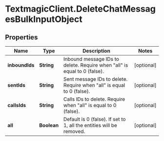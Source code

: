 # TextmagicClient.DeleteChatMessagesBulkInputObject

## Properties
Name | Type | Description | Notes
------------ | ------------- | ------------- | -------------
**inboundIds** | **String** | Inbound message IDs to delete. Require when \"all\" is equal to 0 (false). | [optional] 
**sentIds** | **String** | Sent message IDs to delete. Require when \"all\" is equal to 0 (false). | [optional] 
**callsIds** | **String** | Calls IDs to delete. Require when \"all\" is equal to 0 (false). | [optional] 
**all** | **Boolean** | Default is 0 (false). If set to 1, all the entities will be removed. | [optional] 


